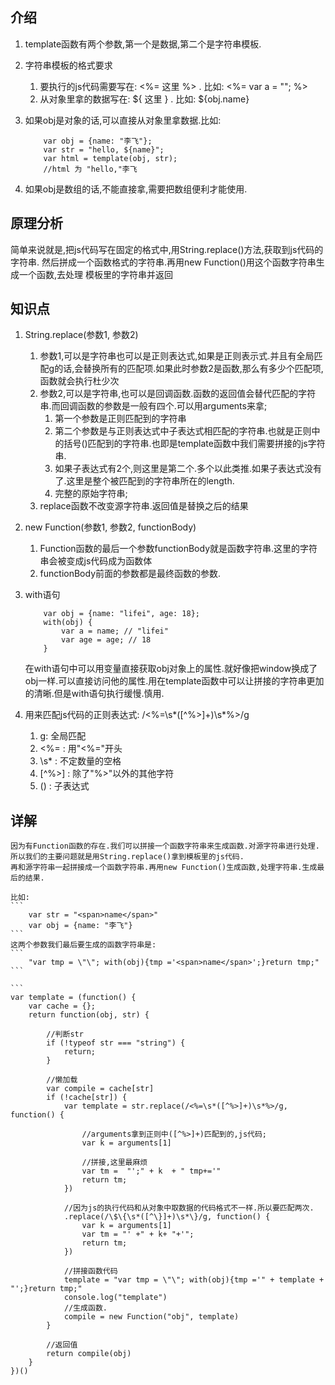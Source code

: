 ## 介绍
	
1. template函数有两个参数,第一个是数据,第二个是字符串模板.
2. 字符串模板的格式要求
	1. 要执行的js代码需要写在: <%= 这里 %> . 比如: <%= var a = ""; %>
	2. 从对象里拿的数据写在: ${ 这里 } . 比如: ${obj.name}
3. 如果obj是对象的话,可以直接从对象里拿数据.比如: 
	
	```
		var obj = {name: "李飞"};
		var str = "hello, ${name}";
		var html = template(obj, str);	
		//html 为 "hello,"李飞
	```
4. 如果obj是数组的话,不能直接拿,需要把数组便利才能使用.

## 原理分析

简单来说就是,把js代码写在固定的格式中,用String.replace()方法,获取到js代码的字符串.
然后拼成一个函数格式的字符串.再用new Function()用这个函数字符串生成一个函数,去处理
模板里的字符串并返回

## 知识点

1. String.replace(参数1, 参数2)

	1. 参数1,可以是字符串也可以是正则表达式,如果是正则表示式.并且有全局匹配g的话,会替换所有的匹配项.如果此时参数2是函数,那么有多少个匹配项,函数就会执行杜少次
	2. 参数2,可以是字符串,也可以是回调函数.函数的返回值会替代匹配的字符串.而回调函数的参数是一般有四个.可以用arguments来拿;
		1. 第一个参数是正则匹配到的字符串
		2. 第二个参数是与正则表达式中子表达式相匹配的字符串.也就是正则中的括号()匹配到的字符串.也即是template函数中我们需要拼接的js字符串.
		3. 如果子表达式有2个,则这里是第二个.多个以此类推.如果子表达式没有了.这里是整个被匹配到的字符串所在的length.
		4. 完整的原始字符串;
	3. replace函数不改变源字符串.返回值是替换之后的结果

2. 	new Function(参数1, 参数2, functionBody)

	1. Function函数的最后一个参数functionBody就是函数字符串.这里的字符串会被变成js代码成为函数体
	2. functionBody前面的参数都是最终函数的参数.

3. with语句
	
	```
		var obj = {name: "lifei", age: 18};
		with(obj) {
			var a = name; // "lifei"
			var age = age; // 18
		}
	```
	在with语句中可以用变量直接获取obj对象上的属性.就好像把window换成了obj一样.可以直接访问他的属性.用在template函数中可以让拼接的字符串更加的清晰.但是with语句执行缓慢.慎用.

4. 用来匹配js代码的正则表达式: /<%=\s*([^%>]+)\s*%>/g
	
	1. g: 全局匹配
	2. <%= : 用"<%="开头
	3. \s* : 不定数量的空格
	4. [^%>] : 除了"%>"以外的其他字符
	5. () : 子表达式  

## 详解
	
	因为有Function函数的存在.我们可以拼接一个函数字符串来生成函数.对源字符串进行处理.
	所以我们的主要问题就是用String.replace()拿到模板里的js代码.
	再和源字符串一起拼接成一个函数字符串.再用new Function()生成函数,处理字符串.生成最后的结果.

	比如:
	```
		var str = "<span>name</span>"
		var obj = {name: "李飞"}
	```
	这两个参数我们最后要生成的函数字符串是: 
	```
		"var tmp = \"\"; with(obj){tmp ='<span>name</span>';}return tmp;"
	```

	```
	var template = (function() { 
		var cache = {};
		return function(obj, str) {

			//判断str
			if (!typeof str === "string") {
				return;
			}

			//懒加载
			var compile = cache[str]
			if (!cache[str]) {
				var template = str.replace(/<%=\s*([^%>]+)\s*%>/g, function() {
					
					//arguments拿到正则中([^%>]+)匹配到的,js代码;
					var k = arguments[1]

					//拼接,这里最麻烦
					var tm =  "';" + k  + " tmp+='"
					return tm;
				})

				//因为js的执行代码和从对象中取数据的代码格式不一样.所以要匹配两次.
				.replace(/\$\{\s*([^\}]+)\s*\}/g, function() {
					var k = arguments[1]
					var tm = "' +" + k+ "+'";
					return tm;
				})

				//拼接函数代码
				template = "var tmp = \"\"; with(obj){tmp ='" + template + "';}return tmp;"
				console.log("template")
				//生成函数.
				compile = new Function("obj", template)
			}

			//返回值
			return compile(obj)
		}
	})()

```
